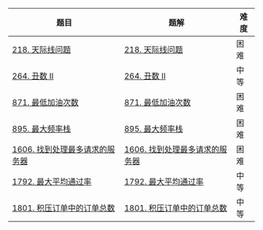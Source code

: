 | 题目                                                         | 题解                                                         | 难度 |
| ------------------------------------------------------------ | ------------------------------------------------------------ | ---- |
| [218. 天际线问题](https://leetcode-cn.com/problems/the-skyline-problem/) | [218. 天际线问题](https://github.com/ZonzeeLi/LeetCode/blob/master/index/211-220/218.%20%E5%A4%A9%E9%99%85%E7%BA%BF%E9%97%AE%E9%A2%98.md) | 困难 |
| [264. 丑数 II](https://leetcode-cn.com/problems/ugly-number-ii/) | [264. 丑数 II](https://github.com/ZonzeeLi/LeetCode/blob/master/index/261-270/264.%20%E4%B8%91%E6%95%B0%20II.md) | 中等 |
| [871. 最低加油次数](https://leetcode.cn/problems/minimum-number-of-refueling-stops/) | [871. 最低加油次数](https://github.com/ZonzeeLi/LeetCode/blob/master/index/871-880/871.%20%E6%9C%80%E4%BD%8E%E5%8A%A0%E6%B2%B9%E6%AC%A1%E6%95%B0.md) | 困难 |
| [895. 最大频率栈](https://leetcode.cn/problems/maximum-frequency-stack/) | [895. 最大频率栈](https://github.com/ZonzeeLi/LeetCode/blob/master/index/891-900/895.%20%E6%9C%80%E5%A4%A7%E9%A2%91%E7%8E%87%E6%A0%88.md) | 困难 |
| [1606. 找到处理最多请求的服务器](https://leetcode-cn.com/problems/find-servers-that-handled-most-number-of-requests/) | [1606. 找到处理最多请求的服务器](https://github.com/ZonzeeLi/LeetCode/blob/master/index/1601-1610/1606.%20%E6%89%BE%E5%88%B0%E5%A4%84%E7%90%86%E6%9C%80%E5%A4%9A%E8%AF%B7%E6%B1%82%E7%9A%84%E6%9C%8D%E5%8A%A1%E5%99%A8.md) | 困难 |
| [1792. 最大平均通过率](https://leetcode.cn/problems/maximum-average-pass-ratio/) |  [1792. 最大平均通过率](https://github.com/ZonzeeLi/LeetCode/blob/master/index/1791-1800/1792.%20%E6%9C%80%E5%A4%A7%E5%B9%B3%E5%9D%87%E9%80%9A%E8%BF%87%E7%8E%87.md)                                                            | 中等 |
| [1801. 积压订单中的订单总数](https://leetcode.cn/problems/number-of-orders-in-the-backlog/) | [1801. 积压订单中的订单总数](https://github.com/ZonzeeLi/LeetCode/blob/master/index/1801-1810/1801.%20%E7%A7%AF%E5%8E%8B%E8%AE%A2%E5%8D%95%E4%B8%AD%E7%9A%84%E8%AE%A2%E5%8D%95%E6%80%BB%E6%95%B0.md) | 中等 |

